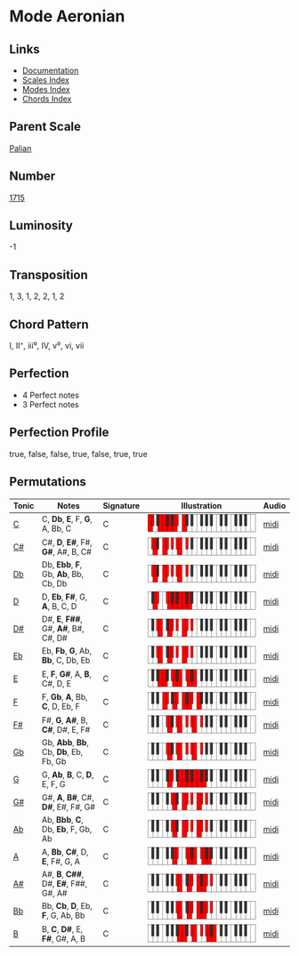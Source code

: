 # Mode Aeronian

## Links

- [Documentation](README.md)
- [Scales Index](Scales.md)
- [Modes Index](Modes.md)
- [Chords Index](Chords.md)

## Parent Scale

[Palian](ScalePalian.md)

## Number

[1715](https://ianring.com/musictheory/scales/1715)

## Luminosity

-1

## Transposition

1, 3, 1, 2, 2, 1, 2

## Chord Pattern

I, II⁺, iii⁰, IV, v⁰, vi, vii

## Perfection

- 4 Perfect notes
- 3 Perfect notes

## Perfection Profile

true, false, false, true, false, true, true

## Permutations

| Tonic | Notes | Signature | Illustration | Audio |
|-------|-------|-----------|--------------|-------|
| [C](ModeCNaturalAeronian.md) | C, **Db**, **E**, F, **G**, A, Bb, C | C | ![CNaturalAeronian](ModeCNaturalAeronian.png) | [midi](https://github.com/edipermadi/music/blob/main/docs/ModeCNaturalAeronian.mid?raw=true) |
| [C#](ModeCSharpAeronian.md) | C#, **D**, **E#**, F#, **G#**, A#, B, C# | C | ![CSharpAeronian](ModeCSharpAeronian.png) | [midi](https://github.com/edipermadi/music/blob/main/docs/ModeCSharpAeronian.mid?raw=true) |
| [Db](ModeDFlatAeronian.md) | Db, **Ebb**, **F**, Gb, **Ab**, Bb, Cb, Db | C | ![DFlatAeronian](ModeDFlatAeronian.png) | [midi](https://github.com/edipermadi/music/blob/main/docs/ModeDFlatAeronian.mid?raw=true) |
| [D](ModeDNaturalAeronian.md) | D, **Eb**, **F#**, G, **A**, B, C, D | C | ![DNaturalAeronian](ModeDNaturalAeronian.png) | [midi](https://github.com/edipermadi/music/blob/main/docs/ModeDNaturalAeronian.mid?raw=true) |
| [D#](ModeDSharpAeronian.md) | D#, **E**, **F##**, G#, **A#**, B#, C#, D# | C | ![DSharpAeronian](ModeDSharpAeronian.png) | [midi](https://github.com/edipermadi/music/blob/main/docs/ModeDSharpAeronian.mid?raw=true) |
| [Eb](ModeEFlatAeronian.md) | Eb, **Fb**, **G**, Ab, **Bb**, C, Db, Eb | C | ![EFlatAeronian](ModeEFlatAeronian.png) | [midi](https://github.com/edipermadi/music/blob/main/docs/ModeEFlatAeronian.mid?raw=true) |
| [E](ModeENaturalAeronian.md) | E, **F**, **G#**, A, **B**, C#, D, E | C | ![ENaturalAeronian](ModeENaturalAeronian.png) | [midi](https://github.com/edipermadi/music/blob/main/docs/ModeENaturalAeronian.mid?raw=true) |
| [F](ModeFNaturalAeronian.md) | F, **Gb**, **A**, Bb, **C**, D, Eb, F | C | ![FNaturalAeronian](ModeFNaturalAeronian.png) | [midi](https://github.com/edipermadi/music/blob/main/docs/ModeFNaturalAeronian.mid?raw=true) |
| [F#](ModeFSharpAeronian.md) | F#, **G**, **A#**, B, **C#**, D#, E, F# | C | ![FSharpAeronian](ModeFSharpAeronian.png) | [midi](https://github.com/edipermadi/music/blob/main/docs/ModeFSharpAeronian.mid?raw=true) |
| [Gb](ModeGFlatAeronian.md) | Gb, **Abb**, **Bb**, Cb, **Db**, Eb, Fb, Gb | C | ![GFlatAeronian](ModeGFlatAeronian.png) | [midi](https://github.com/edipermadi/music/blob/main/docs/ModeGFlatAeronian.mid?raw=true) |
| [G](ModeGNaturalAeronian.md) | G, **Ab**, **B**, C, **D**, E, F, G | C | ![GNaturalAeronian](ModeGNaturalAeronian.png) | [midi](https://github.com/edipermadi/music/blob/main/docs/ModeGNaturalAeronian.mid?raw=true) |
| [G#](ModeGSharpAeronian.md) | G#, **A**, **B#**, C#, **D#**, E#, F#, G# | C | ![GSharpAeronian](ModeGSharpAeronian.png) | [midi](https://github.com/edipermadi/music/blob/main/docs/ModeGSharpAeronian.mid?raw=true) |
| [Ab](ModeAFlatAeronian.md) | Ab, **Bbb**, **C**, Db, **Eb**, F, Gb, Ab | C | ![AFlatAeronian](ModeAFlatAeronian.png) | [midi](https://github.com/edipermadi/music/blob/main/docs/ModeAFlatAeronian.mid?raw=true) |
| [A](ModeANaturalAeronian.md) | A, **Bb**, **C#**, D, **E**, F#, G, A | C | ![ANaturalAeronian](ModeANaturalAeronian.png) | [midi](https://github.com/edipermadi/music/blob/main/docs/ModeANaturalAeronian.mid?raw=true) |
| [A#](ModeASharpAeronian.md) | A#, **B**, **C##**, D#, **E#**, F##, G#, A# | C | ![ASharpAeronian](ModeASharpAeronian.png) | [midi](https://github.com/edipermadi/music/blob/main/docs/ModeASharpAeronian.mid?raw=true) |
| [Bb](ModeBFlatAeronian.md) | Bb, **Cb**, **D**, Eb, **F**, G, Ab, Bb | C | ![BFlatAeronian](ModeBFlatAeronian.png) | [midi](https://github.com/edipermadi/music/blob/main/docs/ModeBFlatAeronian.mid?raw=true) |
| [B](ModeBNaturalAeronian.md) | B, **C**, **D#**, E, **F#**, G#, A, B | C | ![BNaturalAeronian](ModeBNaturalAeronian.png) | [midi](https://github.com/edipermadi/music/blob/main/docs/ModeBNaturalAeronian.mid?raw=true) |
